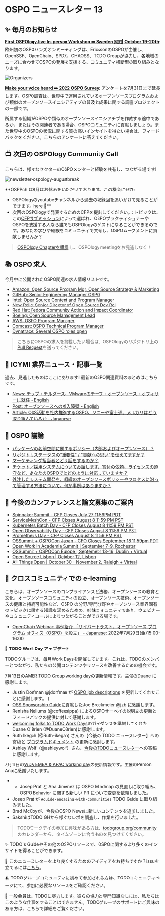 # OSPO ニュースレター 13


## ✨ 毎月のお知らせ

**[First OSPOlogy.live In-person Workshop ➡️ Sweden 🇸🇪| October 19-20th](https://community.linuxfoundation.org/events/details/lfhq-todo-group-europe-presents-ospologylive-workshop-sweden/)**: 欧州初のOSPOハンズオンミーティングは、EricssonのOSPOが主催し、OpenSSF、OpenChain、SPDX、CHAOSS、TODO Groupが協力し、各地域のニーズに合わせてOSPOの発展を支援する、コミュニティ横断型の取り組みとなります。

![Organizers](https://user-images.githubusercontent.com/43671777/181003789-50f4d08d-3712-4fae-85fe-709acef25d4d.png)

**[Make your voice heard ➡️ 2022 OSPO Survey](https://www.research.net/r/RFR6ZPG)**: アンケートを7月31日まで延長します。OSPO調査は、世界中で運用されているオープンソースプログラムおよび類似のオープンソースイニシアティブの普及と成果に関する調査プロジェクトの一部です。

所属する組織がOSPOや類似のオープンソースイニシアチブを作成する途中であるか、またはその関連者である場合、OSPOコミュニティに貢献しましょう。また世界中のOSPOの状況に関する質の高いインサイトを得たい場合は、フィードバックをください。こちらのアンケートに答えてください。


## 📺 次回の OSPOlogy Community Call

こちらは、様々なセクターのOSPOメンターと経験を共有し、つながる場です!

![newsletter-ospology-augustbreak](https://user-images.githubusercontent.com/43671777/181001601-beba7f2f-1c51-42e8-875e-b391a1c3e1b9.png)

**OSPPch は8月はお休みをいただいております。この機会にぜひ:

*  OSPOlogyのyoutubeチャンネルから過去の収録回を追いかけて見ることができます。[here](https://www.youtube.com/channel/UCi-ELHAwzoYZvAs4FH-ShaA) 🍿**
* 次回のOSPOlogyで発表するためのCFPを提出してください。: トピックは、この[CFPサブミッション](https://github.com/todogroup/ospology/issues/new/choose)によって選ばれ、OSPOプラクティショナーやOSPOを支援する人なら誰でもOSPOlogyのゲストになることができるのです。あなたの学びや経験をコミュニティで共有し、OSPOムーブメントに貢献しませんか？


> [OSPOlogy Chapterを購読](https://community.linuxfoundation.org/todo-group/) し、OSPOlogy meetingをお見逃しなく！


## 📚 OSPO 求人

今月中に公開されたOSPO関連の求人情報リストです。

* [Amazon: Open Source Program Mgr, Open Source Strategy & Marketing](https://www.amazon.jobs/en/jobs/1893485/open-source-program-mgr-open-source-strategy-marketing)
* [GitHub: Senior Engineering Manager OSPO](https://boards.greenhouse.io/github/jobs/3906560)
* [Intel: Open Source Content and Program Manager](https://twitter.com/DeirdreS/status/1539734921769799680)
* [New Relic: Senior Director of Open Source Dev Rel](https://www.linkedin.com/jobs/view/3145846910/)
* [Red Hat: Fedora Community Action and Impact Coordinator](https://us-redhat.icims.com/jobs/91919/fedora-community-action-and-impact-coordinator/job)
* [Boeing: Open Source Management Lead](https://boeing.wd1.myworkdayjobs.com/en-US/EXTERNAL_CAREERS/job/Open-Source-Management-Lead---Open-Source-Program-Office_00000324634-1)
* [AWS: OSPO Program Manager](https://www.amazon.jobs/en/jobs/1893485/open-source-program-mgr-open-source-strategy-marketing)
* [Comcast: OSPO Technical Program Manager](https://comcast.wd5.myworkdayjobs.com/Comcast_Careers/job/PA---Philadelphia-1800-Arch-St/Te[…]al-Program-Manager--Open-Source-Program-Office_R335447)
* [Dynatrace: Several OSPO roles open](https://www.linkedin.com/jobs/view/3062194757)

> こちらにOSPOの求人を掲載したい場合は、OSPOlogyのリポジトリ上の[Pull Request](https://github.com/todogroup/ospology/tree/main/newsletter#how-to-contribute-to-osponews)を送ってください。


## 📌 ICYMI 業界ニュース・記事一覧

過去、見逃したものはここにあります! 最新のOSPO関連資料のまとめはこちらです。

* [News: チップ・チルダース、VMwareのチーフ・オープンソース・オフィサーに就任 - English](https://news.vmware.com/leadership/chip-childers-chief-open-source-officer)
* [Post: オープンソースへの参入障壁 - English](https://www.linkedin.com/pulse/barriers-entry-open-source-brandt-keller)
* [Article: OSS活動を社内推進するOSPO、ソニーや富士通、メルカリはどう取り組んでいるか - Japanese](https://atmarkit.itmedia.co.jp/ait/articles/2207/20/news004.html)


## 🙋 OSPO 議論

* [パッケージの名前空間に関するポリシー（内部およびオープンソース）？](https://github.com/todogroup/ospology/discussions/145)
* [リポジトリステータスの"重要性" / "貢献への思い"を伝えてますか？](https://github.com/todogroup/ospology/discussions/149)
* [マーケティング担当者とどう話をするのか？](https://github.com/todogroup/ospology/discussions/140)
* [チケット／採用システムについてお話します。寄付の依頼、ライセンスの遵守など、あなたのOSPOではどのように対応していますか？](https://github.com/todogroup/ospology/discussions/139)
* [外注したシステム開発を、組織のオープンソースポリシーやプロセスに沿って管理する方法について、何か事例はありますか？](https://github.com/todogroup/ospology/discussions/134)


## 📎 今後のカンファレンスと論文募集のご案内

* [Spinnaker Summit - CFP Closes July 27 11:59PM PDT](https://linuxfoundation.smapply.io/prog/spinnaker_summit_2022/)
* [ServiceMeshCon - CFP Closes August 8 11:59 PM PST](https://events.linuxfoundation.org/servicemeshcon-north-america/program/cfp/#overview)
* [Kubernetes Batch Day - CFP Closes August 8 11:59 PM PST](https://events.linuxfoundation.org/kubernetes-batch-hpc-day-north-america/program/cfp/)
* [Open Observability Day - CFP Closes August 8 11:59 PM PST](https://events.linuxfoundation.org/open-observability-day-north-america/program/cfp/#overview)
* [Prometheus Day - CFP Closes August 8 11:59 PM PST](https://events.linuxfoundation.org/prometheus-day-north-america/program/cfp/)
* [OSSummit + OSPOCon Japan - CFO Closes September 18 11:59pm PDT](https://events.linuxfoundation.org/open-source-summit-japan/program/cfp/)
* [Open Work in Academia Summit | September 7-9, Rochester](https://www.rit.edu/openworksummit/)
* [OSSummit + OSPOCon Europe | Septemebr 13-16, Dublin + Virtual](https://events.linuxfoundation.org/open-source-summit-europe/about/ospocon/) 
* [Open Source Lisbon | October 12, Lisbon](https://opensourcelisbon.syone.com/)
* [All Things Open | October 30 - November 2, Raleigh + Virtual](https://2021.allthingsopen.org/save-the-date-2022/)

## 🔭 クロスコミュニティでの e-learning

こちらは、オープンソースのコンプライアンスと法務、オープンソースの教育と文化、オープンソースコミュニティの設立、オープンソース技術、オープンソースの健康と持続可能性など、OSPO の分野/専門分野やオープンソース業界固有のトピックに関する知識を深めるための、姉妹コミュニティであり、ウェビナーやコミュニティコールによりつながることができる場です。

* [OpenChain Webinar: 事例紹介 「サイバートラスト、オープンソース プログラム オフィス（OSPO）を設立」 - Japanese](https://zoom.us/j/99975267803?pwd=ekhxaHA3bVZUSVU5M0dVMkF2Z0pkQT09): 2022年7月29日(金)15:00-16:00


**📝 TODO Work Day アップデート**

TODOグループは、毎月Work Daysを開催しています。これは、TODOのメンバーとつながり、私たちの公開コンテンツやリソースを改善するための機会です。 

7月13日の[AMER TODO Group working day](https://github.com/todogroup/work-day-activities)の更新情報です。主催のDuane に感謝します。
- Justin Dorfman @jdorfman が [OSPO job descriptions](https://github.com/todogroup/job-descriptions/pull/21) を更新してくれたことに感謝します。
)
- [OSS Sponsorship Guide](https://docs.google.com/document/d/1OYn9TBQzbGHRE19sLy68votcSQ5XApoBcCiBVeVArH4/edit)に貢献したJoe Brockmeier @jzb に感謝します。
- Renisha Nellums (@coffeesippa) によるOSPOサーベイの説明文の更新とフィードバックの提供に対して感謝します。
- [welcoming folks to TODO Work Days](https://github.com/todogroup/work-day-activities/pull/45)のガイダンスを準備してくれたDuane O'Brien (@DuaneOBrien)に感謝します。
- Ruth Ikegah (@Ruth-ikegah) さんの【今後の TODO ニュースレター】への寄稿と [プログラムドキュメント](https://github.com/todogroup/todogroup.org/pull/335) の更新に感謝します。
- Ashley Wolf（@ashleywolf）さん、[今後のTODOニュースレター](https://github.com/todogroup/ospology/blob/main/newsletter/2022-07-26.md)への寄稿に感謝します。



7月11日の[WDA EMEA & APAC working day](https://github.com/todogroup/work-day-activities)の更新情報です。主催のPerson Anaに感謝いたします。

* * Josep Prat と Ana Jimenez は OSPO Mindmap の見直しに取り組み、OSPO Behavior に関する新しい PR について変更を依頼しました。
* Josep Prat が `#guide-engaging-with-communities` TODO Guide に取り組みました。
* Brad McCoyが、今後のOSPO Newsに新しいコンテンツを追加しました。
* SakshiはTODO GHから様々なレポを調査し、作業を行いました。


> TODOワークデイの参加に興味がある方は、[todogroup.org/community](https://todogroup.org/community/)のカレンダーから、タイムゾーンに合うものを見つけてください。

✨ TODO's Guideやその他のOSPOリソースで、OSPOに関するより多くのインサイトを得ることができます。

🧐 このニュースレターをより良くするためのアイディアをお持ちですか？issuを立てるには[こちら](https://github.com/todogroup/ospology/issues)。

🫂 TODOグループコミュニティに初めて参加される方は、TODOコミュニティページにて、参加に必要なリソースをご確認ください。

💚 一般会員は、TODOに尽力します。彼らの協力と専門知識なしには、私たちはこのような仕事をすることはできません。TODOグループのサポートにご興味のある方は、こちらで詳細をご覧ください。